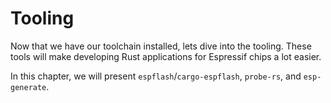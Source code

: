 # Tooling

Now that we have our toolchain installed, lets dive into the tooling. These tools will make
developing Rust applications for Espressif chips a lot easier.

In this chapter, we will present `espflash`/`cargo-espflash`, `probe-rs`, and `esp-generate`.
